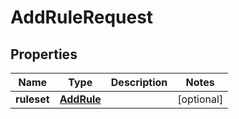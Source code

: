 

# AddRuleRequest


## Properties

| Name | Type | Description | Notes |
|------------ | ------------- | ------------- | -------------|
|**ruleset** | [**AddRule**](AddRule.md) |  |  [optional] |



